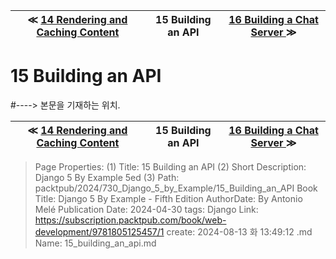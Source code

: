 
| ≪ [ 14 Rendering and Caching Content ](/packtpub/2024/730_Django_5_by_Example/14_Rendering_and_Caching_Content) | 15 Building an API | [ 16 Building a Chat Server ](/packtpub/2024/730_Django_5_by_Example/16_Building_a_Chat_Server) ≫ |
|:----:|:----:|:----:|

# 15 Building an API
#----> 본문을 기재하는 위치.



| ≪ [ 14 Rendering and Caching Content ](/packtpub/2024/730_Django_5_by_Example/14_Rendering_and_Caching_Content) | 15 Building an API | [ 16 Building a Chat Server ](/packtpub/2024/730_Django_5_by_Example/16_Building_a_Chat_Server) ≫ |
|:----:|:----:|:----:|

> Page Properties:
> (1) Title: 15 Building an API
> (2) Short Description: Django 5 By Example 5ed
> (3) Path: packtpub/2024/730_Django_5_by_Example/15_Building_an_API
> Book Title: Django 5 By Example - Fifth Edition
> AuthorDate: By Antonio Melé Publication Date: 2024-04-30
> tags: Django
> Link: https://subscription.packtpub.com/book/web-development/9781805125457/1
> create: 2024-08-13 화 13:49:12
> .md Name: 15_building_an_api.md

